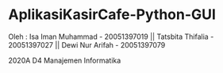 # AplikasiKasirCafe-Python-GUI

Oleh :
Isa Iman Muhammad - 20051397019
|| Tatsbita Thifalia - 20051397027
|| Dewi Nur Arifah - 20051397079

2020A D4 Manajemen Informatika
